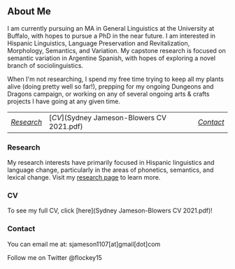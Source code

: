 ## About Me

I am currently pursuing an MA in General Linguistics at the University at Buffalo, with hopes to pursue a PhD in the near future. I am interested in Hispanic Linguistics, Language Preservation and Revitalization, Morphology, Semantics, and Variation. My capstone research is focused on semantic variation in Argentine Spanish, with hopes of exploring a novel branch of sociolinguistics. 

When I'm not researching, I spend my free time trying to keep all my plants alive (doing pretty well so far!), prepping for my ongoing Dungeons and Dragons campaign, or working on any of several ongoing arts & crafts projects I have going at any given time. 

<style>
    table {
        width: 100%;
    }
    td, th, tr {
        border: none!important;
    }
</style>

||||
|:--|--|--:|
|[_Research_](research.md)|[_CV_](Sydney Jameson-Blowers CV 2021.pdf)|[_Contact_](contact.md)|

### Research

My research interests have primarily focused in Hispanic linguistics and language change, particularly in the areas of phonetics, semantics, and lexical change. Visit my [research page](research.md) to learn more. 


### CV

To see my full CV, click [here](Sydney Jameson-Blowers CV 2021.pdf)!

### Contact

You can email me at: sjameson1107[at]gmail[dot]com

Follow me on Twitter @flockey15
